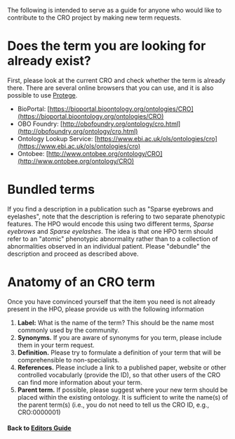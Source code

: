 The following is intended to serve as a guide for anyone who would like to contribute to the CRO project by making new term requests.

# Does the term you are looking for already exist?
First, please look at the current CRO and check whether the term is already there. There are several online browsers that you can use, and it is also possible to use [Protege](http://protege.stanford.edu/).
- BioPortal: [https://bioportal.bioontology.org/ontologies/CRO](https://bioportal.bioontology.org/ontologies/CRO)  
- OBO Foundry: [http://obofoundry.org/ontology/cro.html](http://obofoundry.org/ontology/cro.html)  
- Ontology Lookup Service: [https://www.ebi.ac.uk/ols/ontologies/cro](https://www.ebi.ac.uk/ols/ontologies/cro)  
- Ontobee: [http://www.ontobee.org/ontology/CRO](http://www.ontobee.org/ontology/CRO)  

# Bundled terms
If you find a description in a publication such as "Sparse eyebrows and eyelashes", note that the description is refering to two separate phenotypic features. The HPO would encode this using two different terms, _Sparse eyebrows_ and _Sparse eyelashes_. The idea is that one HPO term should refer to an "atomic" phenotypic abnormality rather than to a collection of abnormalities observed in an individual patient. Please "debundle" the description and proceed as described above.

# Anatomy of an CRO term
Once you have convinced yourself that the item you need is not already present in the HPO, please provide us with the following information

1. **Label:** What is the name of the term? This should be the name most commonly used by the community.
2. **Synonyms.** If you are aware of synonyms for you term, please include them in your term request.
3. **Definition.** Please try to formulate a definition of your term that will be comprehensible to non-specialists.
4. **References.** Please include a link to a published paper, website or other controlled vocabularly (provide the ID), so that other users of the CRO can find more information about your term.
5. **Parent term.** If possible, please suggest where your new term should be placed within the existing ontology. It is sufficient to write the name(s) of the parent term(s) (i.e., you do not need to tell us the CRO ID, e.g., CRO:0000001)

#### Back to [Editors Guide](https://github.com/data2health/contributor-role-ontology/blob/master/docs/pages/editors.md)
